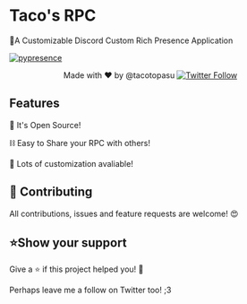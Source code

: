 # Taco's RPC

🚀A Customizable Discord Custom Rich Presence Application

[![pypresence](https://img.shields.io/badge/using-pypresence-00bb88.svg?style=for-the-badge&logo=python&logoWidth=20)](https://github.com/qwertyquerty/pypresence)

  <p align="center">
   Made with ❤️ by @tacotopasu <a href="https://twitter.com/tacotopasu"><img alt="Twitter Follow" src="https://img.shields.io/twitter/follow/tacotopasu?style=social"> </a>
  </p>


## Features

📖 It's Open Source!

⛓️ Easy to Share your RPC with others!

📠 Lots of customization avaliable!


## 🤝 Contributing

All contributions, issues and feature requests are welcome! 😍

## ⭐️Show your support

Give a ⭐️ if this project helped you! 🥰

Perhaps leave me a follow on Twitter too! ;3
